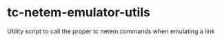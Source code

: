 # tc-netem-emulator-utils
Utility script to call the proper tc netem commands when emulating a link
